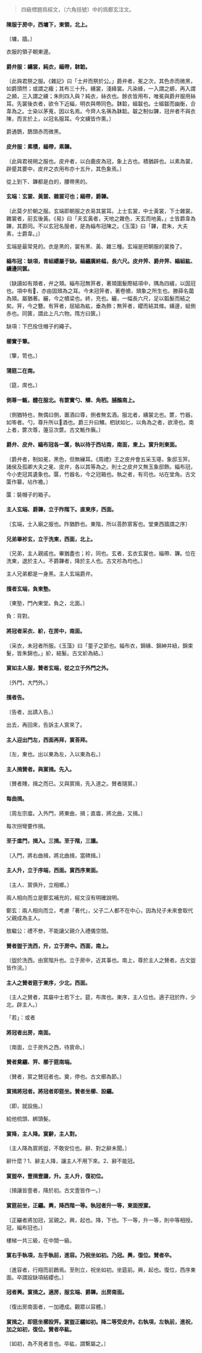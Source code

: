 > 四級標題爲經文，〔六角括號〕中的爲鄭玄注文。

#### 陳服于房中，西墉下，東領，北上。

〔墉，牆。〕

衣服的領子朝東邊。

#### 爵弁服：纁裳，純衣，緇帶，韎韐。

〔此與君祭之服。《雜記》曰「士弁而祭於公。」爵弁者，冕之次，其色赤而微黑，如爵頭然；或謂之緅；其布三十升。纁裳，淺絳裳。凡染絳，一入謂之縓，再入謂之頳，三入謂之纁；朱則四入與？純衣，絲衣也。餘衣皆用布，唯冕與爵弁服用絲耳。先裳後衣者，欲令下近緇，明衣與帶同色。韎韐，縕韍也。士縕韍而幽衡，合韋為之。士染以茅蒐，因以名焉。今齊人名蒨為韎韐。韍之制似韠，冠弁者不與衣陳，而言於上，以冠名服耳。今文纁皆作熏。〕

爵通鵲，鵲頭赤而微黑。

#### 皮弁服：素積，緇帶，素韠。

〔此與君視朔之服也。皮弁者，以白鹿皮為冠，象上古也。積猶辟也。以素為裳，辟蹙其要中，皮弁之衣用布亦十五升，其色象焉。〕

從上到下、韠都是白的，腰帶黑的。

#### 玄端：玄裳、黃裳、雜裳可也；緇帶，爵韠。

〔此莫夕於朝之服。玄端即朝服之衣易其裳耳。上士玄裳，中士黃裳，下士雜裳。雜裳者，前玄後黃。《易》曰「夫玄黃者，天地之雜色，天玄而地黃。」士皆爵韋為韠，其爵同。不以玄冠名服者，是為緇布冠陳之。《玉藻》曰「韠，君朱，大夫素，士爵韋。」〕

玄端是最常見的。衣是黑的，裳有黑、黃、雜三種。玄端是把朝服的裳換了。

#### 緇布冠：缺項，青組纓屬于缺。緇纚廣終幅，長六尺。皮弁笄、爵弁笄、緇組紘、纁邊同篋。

〔缺讀如有頍者，弁之頍。緇布冠無笄者，著頍圍髮際結項中，隅為四綴，以固冠也。項中有𦁐，亦由固頍為之耳。今未冠笄者，著卷幘，頍象之所生也。滕薛名蔮為頍。屬猶著。纚，今之幘梁也。終，充也。纚，一幅長六尺，足以韜髮而結之矣。笄，今之簪。有笄者，屈組為紘，垂為飾；無笄者，纓而結其絛。纁邊，組側赤也。同篋，謂此上凡六物。隋方曰篋。〕

缺項：下巴拴住帽子的繩子。

#### 櫛實于簞。

〔簞，笥也。〕

#### 蒲筵二在南。

〔筵，席也。〕

#### 側尊一甒，醴在服北。有篚實勺、觶、角柶。脯醢南上。

〔側猶特也，無偶曰側，置酒曰尊，側者無玄酒。服北者，纁裳北也。篚，竹器，如笭者。勺，尊升所以𠠘酒也。爵三升曰觶。柶狀如匕，以角為之者，欲滑也。南上者，篚次尊，籩豆次篚。古文甒作廡。〕

#### 爵弁、皮弁、緇布冠各一匴，執以待于西坫南，南面，東上。賔升則東面。

〔爵弁者，制如冕，黑色，但無繅耳。《周禮》王之皮弁會五采玉璂，象邸玉笄。諸侯及孤卿大夫之冕、皮弁，各以其等為之。則士之皮弁又無玉象邸飾。緇布冠，今小吏冠其遺象也。匴，竹器名，今之冠箱也。執之者，有司也。坫在堂角。古文匴作纂，坫作襜。〕

匴：裝帽子的箱子。

#### 主人玄端、爵韠，立于阼階下。直東序，西面。

〔玄端，士入廟之服也。阼猶酢也。東階，所以荅酢賔客也。堂東西牆謂之序〕

#### 兄弟畢袗玄，立于洗東，西面，北上。

〔兄弟，主人親戚也。畢猶盡也；袗，同也。玄者，玄衣玄裳也，緇帶、韠。位在洗東，退於主人。不爵韠者，降於主人也。古文袗為均也。〕

主人兄弟都是一身黑。主人玄端爵弁。

#### 擯者玄端，負東塾。

〔東塾，門內東堂。負之，北面。〕

負：背對。

#### 將冠者采衣、紒，在房中，南面。

〔采衣，未冠者所服。《玉藻》曰「童子之節也。緇布衣，錦緣、錦紳并紐，錦束髮，皆朱錦也。」紒，結髮。古文紒為結。〕

#### 賔如主人服，賛者玄端，從之立于外門之外。

〔外門，大門外。〕

#### 擯者告。

〔告者，出請入告。〕

出去，再回來，告訴主人賔來了。

#### 主人迎出門左，西面再拜，賔荅拜。

〔左，東也。出以東為左，入以東為右。〕

#### 主人揖賛者。與賔揖。先入。

〔賛者賤，揖之而已。又與賔揖，先入道之。賛者隨賔。〕

#### 每曲揖。

〔周左宗庿。入外門，將東曲，揖；直庿，將北曲，又揖。〕

每次拐彎要作揖。

#### 至于庿門，揖入。三揖。至于階，三讓。

〔入門，將右曲揖，將北曲揖，當碑揖。〕

#### 主人升，立于序端，西面。賔西序東面。

〔主人、賔俱升，立相鄉。〕

兩人相向而立是鄭玄補充的，經文沒有明確說明。

鄭玄：兩人相向而立，考慮「著代」，父子二人都不在中心，因為兒子未來會取代父親成為主人。

敖繼公：禮不叁，不能讓父親介入禮儀空間。

#### 賛者盥于洗西，升，立于房中。西面，南上。

〔盥於洗西。由賔階升也。立于房中，近其事也。南上，尊於主人之賛者。古文盥皆作浣。〕

#### 主人之賛者筵于東序，少北，西面。

〔主人之賛者，其屬中士若下士。筵，布席也。東序，主人位也。適子冠於阼，少北，辟主人。〕

「若」：或者

#### 將冠者出房，南面。

〔南面，立于房外之西，待賔命。〕

#### 賛者奠纚、笄、櫛于筵南端。

〔賛者，賔之賛冠者也。奠，停也。古文櫛為節。〕

#### 賔揖將冠者。將冠者即筵坐。賛者坐櫛、設纚。

〔即，就設施。〕

給他梳頭、綁頭髮。

#### 賔降，主人降。賔辭，主人對。

〔主人降為賔將盥，不敢安位也。辭、對之辭未聞。〕

辭什麼？1、辭主人降，讓主人不用下來。2、辭不能冠。

#### 賔盥卒，壹揖壹讓，升。主人升，復初位。

〔揖讓皆壹者，降於初。古文壹皆作一。〕

#### 賔筵前坐，正纚。興，降西階一等。執冠者升一等，東面授賔。

〔正纚者將加冠，冝親之。興，起也。降，下也。下一等，升一等，則中等相授。冠，緇布冠也。〕

樓梯一共三級，在中間一級。

#### 賔右手執項，左手執前，進容。乃祝坐如初。乃冠。興，復位。賛者卒。

〔進容者，行翔而前鶬焉。至則立，祝坐如初。坐筵前。興，起也。復位，西序東面。卒謂設缺項結纓也。〕

#### 冠者興。賔揖之。適房，服玄端、爵韠。出房南面。

〔復出房南面者，一加禮成。觀眾以容體。〕

#### 賔揖之，即筵坐櫛設笄。賔盥正纚如初。降二等受皮弁。右執項，左執前，進祝，加之如初，復位。賛者卒紘。

〔如初，為不見者言也。卒紘，謂繫屬之。〕